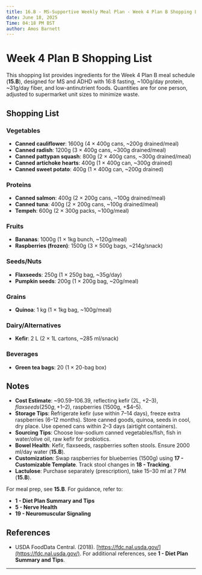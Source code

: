 ```yaml
---
title: 16.B - MS-Supportive Weekly Meal Plan - Week 4 Plan B Shopping List
date: June 18, 2025
Time: 04:18 PM BST
author: Amos Barnett
---
```


# Week 4 Plan B Shopping List

This shopping list provides ingredients for the Week 4 Plan B meal schedule (**15.B**), designed for MS and ADHD with 16:8 fasting, ~100g/day protein, ~31g/day fiber, and low-antinutrient foods. Quantities are for one person, adjusted to supermarket unit sizes to minimize waste.

## Shopping List

### Vegetables
- **Canned cauliflower**: 1600g (4 × 400g cans, ~200g drained/meal)
- **Canned radish**: 1200g (3 × 400g cans, ~300g drained/meal)
- **Canned pattypan squash**: 800g (2 × 400g cans, ~300g drained/meal)
- **Canned artichoke hearts**: 400g (1 × 400g can, ~300g drained)
- **Canned sweet potato**: 400g (1 × 400g can, ~200g drained)

### Proteins
- **Canned salmon**: 400g (2 × 200g cans, ~100g drained/meal)
- **Canned tuna**: 400g (2 × 200g cans, ~100g drained/meal)
- **Tempeh**: 600g (2 × 300g packs, ~100g/meal)

### Fruits
- **Bananas**: 1000g (1 × 1kg bunch, ~120g/meal)
- **Raspberries (frozen)**: 1500g (3 × 500g bags, ~214g/snack)

### Seeds/Nuts
- **Flaxseeds**: 250g (1 × 250g bag, ~35g/day)
- **Pumpkin seeds**: 200g (1 × 200g bag, ~20g/meal)

### Grains
- **Quinoa**: 1 kg (1 × 1kg bag, ~100g/meal)

### Dairy/Alternatives
- **Kefir**: 2 L (2 × 1L cartons, ~285 ml/snack)

### Beverages
- **Green tea bags**: 20 (1 × 20-bag box)

## Notes
- **Cost Estimate**: ~$90.59–$106.39, reflecting kefir (2L, +$2–3), flaxseeds (250g, +$1–2), raspberries (1500g, +$4–5).
- **Storage Tips**: Refrigerate kefir (use within 7–14 days), freeze extra raspberries (6–12 months). Store canned goods, quinoa, seeds in cool, dry place. Use opened cans within 2–3 days (airtight containers).
- **Sourcing Tips**: Choose low-sodium canned vegetables/fish, fish in water/olive oil, raw kefir for probiotics.
- **Bowel Health**: Kefir, flaxseeds, raspberries soften stools. Ensure 2000 ml/day water (**15.B**).
- **Customization**: Swap raspberries for blueberries (1500g) using **17 - Customizable Template**. Track stool changes in **18 - Tracking**.
- **Lactulose**: Purchase separately (prescription), take 15–30 ml at 7 PM (**15.B**).

For meal prep, see **15.B**. For guidance, refer to:
- **1 - Diet Plan Summary and Tips**
- **5 - Nerve Health**
- **19 - Neuromuscular Signaling**

## References
- USDA FoodData Central. (2018). [https://fdc.nal.usda.gov/](https://fdc.nal.usda.gov/).
For additional references, see **1 - Diet Plan Summary and Tips**.

---